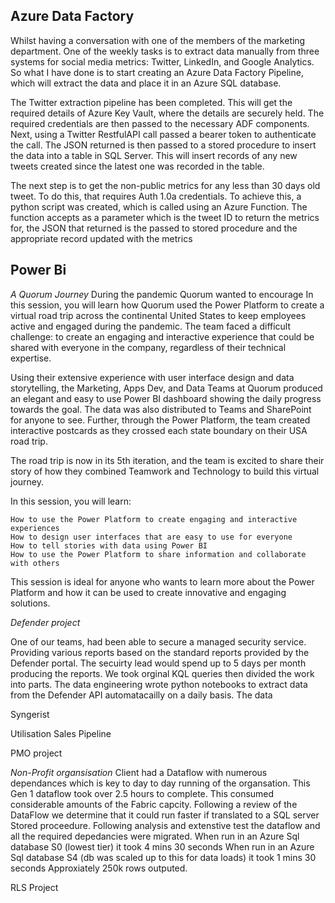 ## Azure Data Factory

Whilst having a conversation with one of the members of the marketing department.  One of the weekly tasks is to extract data manually from three systems for social media metrics: Twitter, LinkedIn, and Google Analytics.  So what I have done is to start creating an Azure Data Factory Pipeline, which will extract the data and place it in an Azure SQL database.

The Twitter extraction pipeline has been completed. This will get the required details of Azure Key Vault, where the details are securely held.  The required credentials are then passed to the necessary ADF components. Next, using a Twitter RestfulAPI call passed a bearer token to authenticate the call.  The JSON returned is then passed to a stored procedure to insert the data into a table in SQL Server.  This will insert records of any new tweets created since the latest one was recorded in the table.

The next step is to get the non-public metrics for any less than 30 days old tweet.  To do this, that requires Auth 1.0a credentials.  To achieve this, a python script was created, which is called using an Azure Function.  The function accepts as a parameter which is the tweet ID to return the metrics for, the JSON that returned is the passed to stored procedure and the appropriate record updated with the metrics

## Power Bi 

*A Quorum Journey*
During the pandemic Quorum wanted to encourage
In this session, you will learn how Quorum used the Power Platform to create a virtual road trip across the continental United States to keep employees active and engaged during the pandemic. The team faced a difficult challenge: to create an engaging and interactive experience that could be shared with everyone in the company, regardless of their technical expertise.

Using their extensive experience with user interface design and data storytelling, the Marketing, Apps Dev, and Data Teams at Quorum produced an elegant and easy to use Power BI dashboard showing the daily progress towards the goal. The data was also distributed to Teams and SharePoint for anyone to see. Further, through the Power Platform, the team created interactive postcards as they crossed each state boundary on their USA road trip.

The road trip is now in its 5th iteration, and the team is excited to share their story of how they combined Teamwork and Technology to build this virtual journey.

In this session, you will learn:

    How to use the Power Platform to create engaging and interactive experiences
    How to design user interfaces that are easy to use for everyone
    How to tell stories with data using Power BI
    How to use the Power Platform to share information and collaborate with others

This session is ideal for anyone who wants to learn more about the Power Platform and how it can be used to create innovative and engaging solutions.

*Defender project* 

One of our teams, had been able to secure a managed security service. Providing various reports based on the standard reports provided by the Defender portal. The secuirty lead would spend up to 5 days per month producing the reports. We took orginal KQL queries then divided the work into parts. The data engineering wrote python notebooks to extract data from the Defender API automatacailly on a daily basis. The data 



Syngerist


Utilisation 
Sales Pipeline

PMO project


*Non-Profit organsisation*
Client had a Dataflow with numerous dependances which is key to day to day running of the organsation.  This Gen 1 dataflow took over 2.5 hours to complete. This consumed considerable amounts of the Fabric capcity. Following a review of the DataFlow we determine that it could run faster if translated to a SQL server Stored proceedure. Following analysis and extenstive test the dataflow and all the required depedancies were migrated.
When run in an Azure Sql database S0 (lowest tier) it took 4 mins 30 seconds
When run in an Azure Sql database S4 (db was scaled up to this for data loads) it took 1 mins 30 seconds
Approxiately 250k rows outputed.

RLS Project